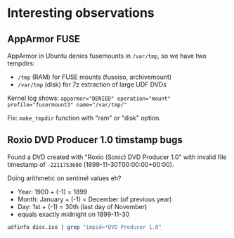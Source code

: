 # Interesting observations

## AppArmor FUSE

AppArmor in Ubuntu denies fusemounts in `/var/tmp`, so we have two tempdirs:
- `/tmp` (RAM) for FUSE mounts (fuseiso, archivemount)
- `/var/tmp` (disk) for 7z extraction of large UDF DVDs

Kernel log shows: `apparmor="DENIED" operation="mount" profile="fusermount3" name="/var/tmp/"`

Fix: `make_tmpdir` function with "ram" or "disk" option.

## Roxio DVD Producer 1.0 timstamp bugs

Found a DVD created with "Roxio (Sonic) DVD Producer 1.0" with invalid file
timestamp of `-2211753600` (1899-11-30T00:00:00+00:00).

Doing arithmetic on sentinel values eh?

- Year: 1900 + (-1) = 1899
- Month: January + (-1) = December (of previous year)  
- Day: 1st + (-1) = 30th (last day of November)
- equals exactly midnight on 1899-11-30

```bash
udfinfo disc.iso | grep "impid=*DVD Producer 1.0"
```

